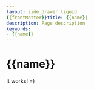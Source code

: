 ```yaml
---
layout: side_drawer.liquid
{{frontMatter}}title: {{name}}
description: Page description
keywords:
- {{name}}
---
```


# {{name}}

It works! =)
